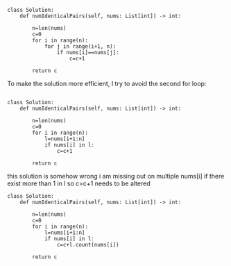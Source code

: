 ```
class Solution:
    def numIdenticalPairs(self, nums: List[int]) -> int:

        n=len(nums)
        c=0
        for i in range(n):
            for j in range(i+1, n):
                if nums[i]==nums[j]:
                    c=c+1

        return c
```

To make the solution more efficient, I try to avoid the second for loop:

```

class Solution:
    def numIdenticalPairs(self, nums: List[int]) -> int:

        n=len(nums)
        c=0
        for i in range(n):
            l=nums[i+1:n]
            if nums[i] in l:
                c=c+1

        return c
```

this solution is somehow wrong
i am missing out on multiple nums[i] if there exist more than 1 in l
so c=c+1 needs to be altered

```
class Solution:
    def numIdenticalPairs(self, nums: List[int]) -> int:

        n=len(nums)
        c=0
        for i in range(n):
            l=nums[i+1:n]
            if nums[i] in l:
                c=c+l.count(nums[i])

        return c
```
